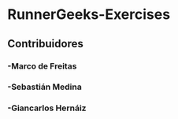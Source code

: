 # RunnerGeeks-Exercises

## Contribuidores
### -Marco de Freitas
### -Sebastián Medina
### -Giancarlos Hernáiz